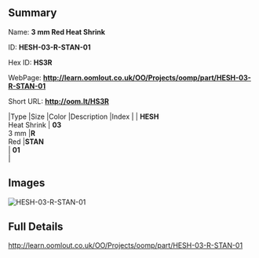 

## Summary
 
Name: __3 mm Red Heat Shrink__

ID: __HESH-03-R-STAN-01__

Hex ID: __HS3R__

WebPage: __http://learn.oomlout.co.uk/OO/Projects/oomp/part/HESH-03-R-STAN-01__

Short URL: __http://oom.lt/HS3R__


|Type   |Size   |Color   |Description   |Index   |
| __HESH__ <br>Heat Shrink  | __03__<br>3 mm   |__R__<br>Red    |__STAN__<br>    | __01__<br>  |


## Images
![HESH-03-R-STAN-01](http://oomlout.com/oomp-gen/parts/HESH-03-R-STAN-01/HESH-03-R-STAN-01_420.jpg)

## Full Details

 http://learn.oomlout.co.uk/OO/Projects/oomp/part/HESH-03-R-STAN-01

